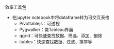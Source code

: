 

效率工具包
- 在jupyter notebook中将dataframe转为可交互表格
    - Pivottablejs：可透视
    - Pygwalker：类Tableau界面
    - qgrid：可快速查找数据、筛选、添加、删除
    - itables：快速查找数据、过滤、排序等